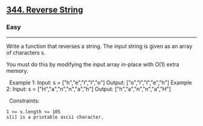 <h2><a href="https://leetcode.com/problems/reverse-string/">344. Reverse String</a></h2><h3>Easy</h3><hr>Write a function that reverses a string. The input string is given as an array of characters s.

You must do this by modifying the input array in-place with O(1) extra memory.

 
Example 1:
Input: s = ["h","e","l","l","o"]
Output: ["o","l","l","e","h"]
Example 2:
Input: s = ["H","a","n","n","a","h"]
Output: ["h","a","n","n","a","H"]

 
Constraints:


	1 <= s.length <= 105
	s[i] is a printable ascii character.

